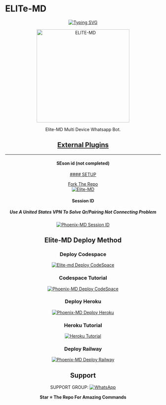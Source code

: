    # ELITe-MD
<div align="center">
<a href="https://git.io/typing-svg"><img src="https://readme-typing-svg.demolab.com?font=Sans&size=50&pause=1000&color=87CEEB&center=true&width=910&height=100&lines=I'M+ELITE-MD;Multi+Divice+Whatsapp+Bot;Coded+By+BIT+X" alt="Typing SVG" /></a>
  
<p align="center">  
  <a href="https://youtube.com/channel/UCLUS9v7q4JagAqIJ3eeMM8w">
    <img alt=ELITE-MD height="300" src="https://telegra.ph/file/74eac8ae34799d0c8879f.jpg">
   
</a> 
    
</p>
<p align="center">
<a 

####  
Elite-MD Multi Device Whatsapp Bot.
## <sub>[External Plugins](https://github.com/AbhishekSuresh2/External-Plugins)</sub>

***
#### SEson id (not completed)
<a href="https://github.com/Bit-X-TM/ELITE-MD/fork">
#### SETUP

Fork The Repo
    <br>
<a href="https://github.com/Bit-X-TM/ELITE-MD/fork"><img title="Elite-MD" src="https://img.shields.io/badge/FORK Phoenix MD-h?color=black&style=for-the-badge&logo=stackshare"></a>

#### Session ID

##### Use A United States VPN To Solve Qr/Pairing Not Connecting Problem
<a href="https://izuku-web.onrender.com/"><img title="Phoenix-MD Session ID" src="https://img.shields.io/badge/GET SESSION ID-h?color=black&style=for-the-badge&logo=msi"></a>

## Elite-MD Deploy Method


### Deploy Codespace

<a href="https://github.com/codespaces/new"><img title="Elite-md Deploy CodeSpace" src="https://img.shields.io/badge/DEPLOY CODESPACE-h?color=black&style=for-the-badge&logo=visualstudiocode"></a>

### Codespace Tutorial

<a href="https://youtu.be/ZSwJtaN0BUk?si=FOsYpMs4WbvBFCpY"><img title="Phoenix-MD Deploy CodeSpace" src="https://img.shields.io/badge/Codespace Tutorial-h?color=black&style=for-the-badge&logo=visualstudiocode"></a>

### Deploy Heroku 

<a href="https://phoenix-md-deploy-60f819d2cba8.herokuapp.com/heroku"><img title="Phoenix-MD Deploy Heroku" src="https://img.shields.io/badge/DEPLOY HEROKU-h?color=black&style=for-the-badge&logo=heroku"></a>

### Heroku Tutorial

<a href="https://youtu.be/sDojtm-bwN4?si=gbvAqTOSfuVRU2-k"><img title="Heroku Tutorial" src="https://img.shields.io/badge/Heroku Tutorial-h?color=black&style=for-the-badge&logo=heroku"></a>
### Deploy Railway

<a href="https://railway.app/new"><img title="Phoenix-MD Deploy Railway" src="https://img.shields.io/badge/DEPLOY RAILWAY-h?color=black&style=for-the-badge&logo=Railway"></a> 
 
 ## Support

SUPPORT GROUP: <a href="https://chat.whatsapp.com/BOLb0ICN3sAJ5dloRBw5VD"><img alt="WhatsApp" src="https://img.shields.io/badge/WhatsApp-25D366?style=for-the-badge&logo=whatsapp&logoColor=white"/></a>

**Star ⭐ The Repo For Amazing Commands**
